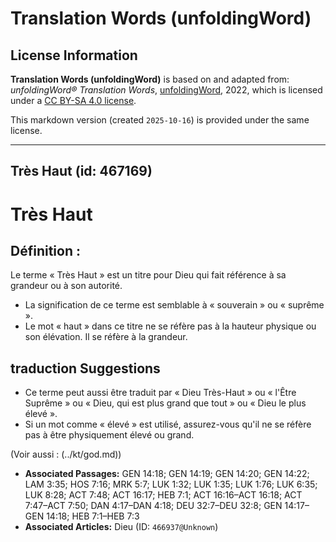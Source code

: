 # Translation Words (unfoldingWord)

## License Information

**Translation Words (unfoldingWord)** is based on and adapted from: _unfoldingWord® Translation Words_, [unfoldingWord](https://unfoldingword.org/utw), 2022, which is licensed under a [CC BY-SA 4.0 license](https://creativecommons.org/licenses/by-sa/4.0/legalcode.en).

This markdown version (created `2025-10-16`) is provided under the same license.



--------------------------------

## Très Haut (id: 467169)

Très Haut
=========

Définition :
------------

Le terme « Très Haut » est un titre pour Dieu qui fait référence à sa grandeur ou à son autorité.

* La signification de ce terme est semblable à « souverain » ou « suprême ».
* Le mot « haut » dans ce titre ne se réfère pas à la hauteur physique ou son élévation. Il se réfère à la grandeur.

traduction Suggestions
----------------------

* Ce terme peut aussi être traduit par « Dieu Très\-Haut » ou « l'Être Suprême » ou « Dieu, qui est plus grand que tout » ou « Dieu le plus élevé ».
* Si un mot comme « élevé » est utilisé, assurez\-vous qu'il ne se réfère pas à être physiquement élevé ou grand.

(Voir aussi : (../kt/god.md))

* **Associated Passages:** GEN 14:18; GEN 14:19; GEN 14:20; GEN 14:22; LAM 3:35; HOS 7:16; MRK 5:7; LUK 1:32; LUK 1:35; LUK 1:76; LUK 6:35; LUK 8:28; ACT 7:48; ACT 16:17; HEB 7:1; ACT 16:16–ACT 16:18; ACT 7:47–ACT 7:50; DAN 4:17–DAN 4:18; DEU 32:7–DEU 32:8; GEN 14:17–GEN 14:18; HEB 7:1–HEB 7:3
* **Associated Articles:** Dieu (ID: `466937@Unknown`)


